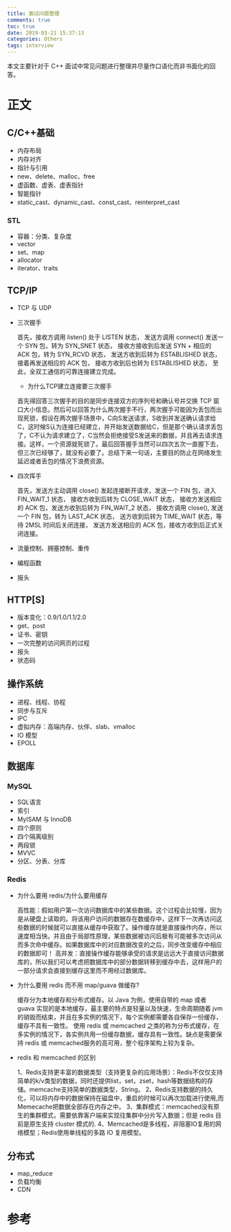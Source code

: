 ```yaml
---
title: 面试问题整理
comments: true
toc: true
date: 2019-03-21 15:37:13
categories: Others
tags: interview
---
```


本文主要针对于 C++ 面试中常见问题进行整理并尽量作口语化而非书面化的回答。

<!--more-->

# 正文

## C/C++基础

- 内存布局
- 内存对齐
- 指针与引用
- new、delete、malloc、free
- 虚函数、虚表、虚表指针
- 智能指针
- static_cast、dynamic_cast、const_cast、reinterpret_cast

### STL

- 容器：分类、复杂度
- vector
- set、map
- allocator
- iterator、traits

## TCP/IP

- TCP 与 UDP
- 三次握手

    首先，接收方调用 listen() 处于 LISTEN 状态，
    发送方调用 connect() 发送一个 SYN 包，转为 SYN_SNET 状态，
    接收方接收到后发送 SYN + 相应的 ACK 包，转为 SYN_RCVD 状态，
    发送方收到后转为 ESTABLISHED 状态，接着再发送相应的 ACK 包，
    接收方收到后也转为 ESTABLISHED 状态，
    至此，全双工通信的可靠连接建立完成。

    * 为什么TCP建立连接要三次握手

    首先得回答三次握手的目的是同步连接双方的序列号和确认号并交换 TCP 窗口大小信息。然后可以回答为什么两次握手不行，两次握手可能因为丢包而出现死锁，假设在两次握手场景中，C向S发送请求，S收到并发送确认请求给C，这时候S认为连接已经建立，并开始发送数据给C，但是那个确认请求丢包了，C不认为请求建立了，C当然会拒绝接受S发送来的数据，并且再去请求连接。这样，一个资源就死锁了。最后回答握手当然可以四次五次一直握下去，但三次已经够了，就没有必要了。总结下来一句话，主要目的防止在网络发生延迟或者丢包的情况下浪费资源。

- 四次挥手

    首先，发送方主动调用 close() 发起连接断开请求，发送一个 FIN 包，进入 FIN_WAIT_1 状态，
    接收方收到后转为 CLOSE_WAIT 状态，
    接收方发送相应的 ACK 包，发送方收到后转为 FIN_WAIT_2 状态，
    接收方调用 close(), 发送一个 FIN 包，转为 LAST_ACK 状态，
    送方收到后转为 TIME_WAIT 状态，等待 2MSL 时间后关闭连接，
    发送方发送相应的 ACK 包，接收方收到后正式关闭连接。

- 流量控制、拥塞控制、重传
- 编程函数
- 报头

## HTTP[S]

- 版本变化：0.9/1.0/1.1/2.0
- get、post
- 证书、密钥
- 一次完整的访问网页的过程
- 报头
- 状态码

## 操作系统

- 进程、线程、协程
- 同步与互斥
- IPC
- 虚拟内存：高端内存、伙伴、slab、vmalloc
- IO 模型
- EPOLL

## 数据库

### MySQL

- SQL语言
- 索引
- MyISAM 与 InnoDB
- 四个原则
- 四个隔离级别
- 两段锁
- MVVC
- 分区、分表、分库

### Redis

- 为什么要用 redis/为什么要用缓存

    高性能：假如用户第一次访问数据库中的某些数据。这个过程会比较慢，因为是从硬盘上读取的。将该用户访问的数据存在数缓存中，这样下一次再访问这些数据的时候就可以直接从缓存中获取了。操作缓存就是直接操作内存，所以速度相当快。并且由于局部性原理，某些数据被访问后极有可能被多次访问从而多次命中缓存。如果数据库中的对应数据改变的之后，同步改变缓存中相应的数据即可！
    高并发：直接操作缓存能够承受的请求是远远大于直接访问数据库的，所以我们可以考虑把数据库中的部分数据转移到缓存中去，这样用户的一部分请求会直接到缓存这里而不用经过数据库。

- 为什么要用 redis 而不用 map/guava 做缓存?

    缓存分为本地缓存和分布式缓存。以 Java 为例，使用自带的 map 或者 guava 实现的是本地缓存，最主要的特点是轻量以及快速，生命周期随着 jvm 的销毁而结束，并且在多实例的情况下，每个实例都需要各自保存一份缓存，缓存不具有一致性。
    使用 redis 或 memcached 之类的称为分布式缓存，在多实例的情况下，各实例共用一份缓存数据，缓存具有一致性。缺点是需要保持 redis 或 memcached服务的高可用，整个程序架构上较为复杂。

- redis 和 memcached 的区别

    1、Redis支持更丰富的数据类型（支持更复杂的应用场景）：Redis不仅仅支持简单的k/v类型的数据，同时还提供list，set，zset，hash等数据结构的存储。memcache支持简单的数据类型，String。
    2、Redis支持数据的持久化，可以将内存中的数据保持在磁盘中，重启的时候可以再次加载进行使用,而Memecache把数据全部存在内存之中。
    3、集群模式：memcached没有原生的集群模式，需要依靠客户端来实现往集群中分片写入数据；但是 redis 目前是原生支持 cluster 模式的.
    4、Memcached是多线程，非阻塞IO复用的网络模型；Redis使用单线程的多路 IO 复用模型。

## 分布式

- map_reduce
- 负载均衡
- CDN

# 参考
